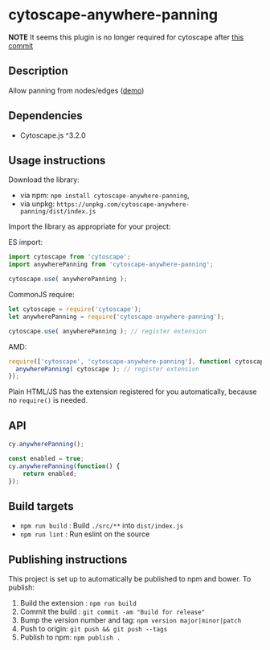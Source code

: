 # cytoscape-anywhere-panning

**NOTE** It seems this plugin is no longer required for cytoscape after [this commit](https://github.com/cytoscape/cytoscape.js/commit/bd4f56ab7fc8b2ff9e5a81c4f1beedda098fb549)

## Description

Allow panning from nodes/edges ([demo](https://lambdalisue.github.io/cytoscape-anywhere-panning))

## Dependencies

 * Cytoscape.js ^3.2.0


## Usage instructions

Download the library:
 * via npm: `npm install cytoscape-anywhere-panning`,
 * via unpkg: `https://unpkg.com/cytoscape-anywhere-panning/dist/index.js`

Import the library as appropriate for your project:

ES import:

```js
import cytoscape from 'cytoscape';
import anywherePanning from 'cytoscape-anywhere-panning';

cytoscape.use( anywherePanning );
```

CommonJS require:

```js
let cytoscape = require('cytoscape');
let anywherePanning = require('cytoscape-anywhere-panning');

cytoscape.use( anywherePanning ); // register extension
```

AMD:

```js
require(['cytoscape', 'cytoscape-anywhere-panning'], function( cytoscape, anywherePanning ){
  anywherePanning( cytoscape ); // register extension
});
```

Plain HTML/JS has the extension registered for you automatically, because no `require()` is needed.


## API

```js
cy.anywherePanning();

const enabled = true;
cy.anywherePanning(function() {
    return enabled;
});
```

## Build targets

* `npm run build` : Build `./src/**` into `dist/index.js`
* `npm run lint` : Run eslint on the source

## Publishing instructions

This project is set up to automatically be published to npm and bower.  To publish:

1. Build the extension : `npm run build`
1. Commit the build : `git commit -am "Build for release"`
1. Bump the version number and tag: `npm version major|minor|patch`
1. Push to origin: `git push && git push --tags`
1. Publish to npm: `npm publish .`
